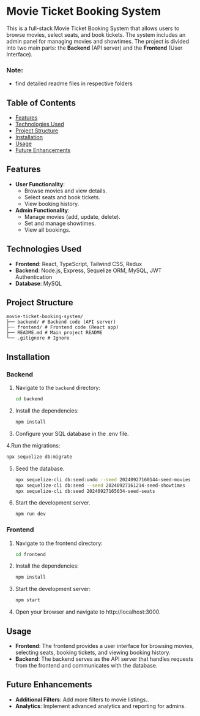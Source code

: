 # Movie Ticket Booking System

This is a full-stack Movie Ticket Booking System that allows users to browse movies, select seats, and book tickets. The system includes an admin panel for managing movies and showtimes. The project is divided into two main parts: the **Backend** (API server) and the **Frontend** (User Interface).
### Note:
- find detailed readme files in respective folders

## Table of Contents
- [Features](#features)
- [Technologies Used](#technologies-used)
- [Project Structure](#project-structure)
- [Installation](#installation)
- [Usage](#usage)
- [Future Enhancements](#future-enhancements)

## Features
- **User Functionality**:
  - Browse movies and view details.
  - Select seats and book tickets.
  - View booking history.
- **Admin Functionality**:
  - Manage movies (add, update, delete).
  - Set and manage showtimes.
  - View all bookings.

## Technologies Used
- **Frontend**: React, TypeScript, Tailwind CSS, Redux
- **Backend**: Node.js, Express, Sequelize ORM, MySQL, JWT Authentication
- **Database**: MySQL

## Project Structure
```
movie-ticket-booking-system/
├── backend/ # Backend code (API server)
├── frontend/ # Frontend code (React app)
├── README.md # Main project README
└── .gitignore # Ignore
```

## Installation

### Backend
1. Navigate to the `backend` directory:
   ```bash
   cd backend
   ```
2. Install the dependencies:
   ```bash
   npm install
   ```
3. Configure your SQL database in the .env file.
  
4.Run the migrations:
  ```bash
  npx sequelize db:migrate
  ```
5. Seed the database.
   ```bash
   npx sequelize-cli db:seed:undo --seed 20240927160144-seed-movies
   npx sequelize-cli db:seed --seed 20240927161214-seed-showtimes
   npx sequelize-cli db:seed 20240927165034-seed-seats
   ```
6. Start the development server.
   ```bash
   npm run dev
   ```

### Frontend
1. Navigate to the frontend directory:
   ```bash
   cd frontend
   ```
2. Install the dependencies:
   ```bash
   npm install
   ```
3. Start the development server:
   ```bash
   npm start
   ```
4. Open your browser and navigate to http://localhost:3000.

## Usage
- **Frontend**: The frontend provides a user interface for browsing movies, selecting seats, booking tickets, and viewing booking history.
- **Backend**: The backend serves as the API server that handles requests from the frontend and communicates with the database.

## Future Enhancements
- **Additional Filters**: Add more filters to movie listings..
- **Analytics**: Implement advanced analytics and reporting for admins.
